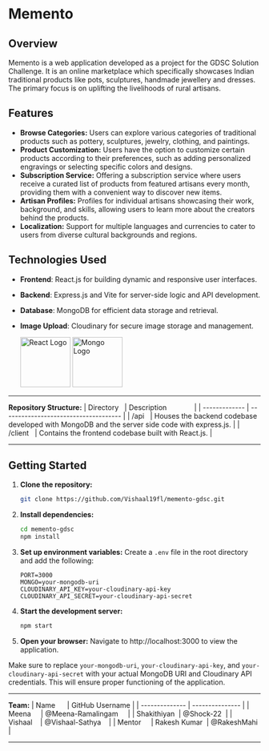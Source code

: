 

# Memento

## Overview
Memento is a web application developed as a project for the GDSC Solution Challenge. It is an online marketplace which specifically showcases Indian traditional products like pots, sculptures, handmade jewellery and dresses. The primary focus is on uplifting the livelihoods of rural artisans.

## Features

- **Browse Categories:** Users can explore various categories of traditional products such as pottery, sculptures, jewelry, clothing, and paintings.
- **Product Customization:** Users have the option to customize certain products according to their preferences, such as adding personalized engravings or selecting specific colors and designs.
- **Subscription Service:** Offering a subscription service where users receive a curated list of products from featured artisans every month, providing them with a convenient way to discover new items.
- **Artisan Profiles:** Profiles for individual artisans showcasing their work, background, and skills, allowing users to learn more about the creators behind the products.
- **Localization:** Support for multiple languages and currencies to cater to users from diverse cultural backgrounds and regions.


## Technologies Used
- **Frontend**: React.js for building dynamic and responsive user interfaces. 
- **Backend**: Express.js and Vite for server-side logic and API development.
- **Database**: MongoDB for efficient data storage and retrieval.
- **Image Upload**: Cloudinary for secure image storage and management.

  <img src="https://upload.wikimedia.org/wikipedia/commons/thumb/a/a7/React-icon.svg/2300px-React-icon.svg.png" alt="React Logo" width="100px">  <img src="https://seeklogo.com/images/M/mongodb-logo-D13D67C930-seeklogo.com.png" alt="Mongo Logo" width="100px">
 
---

**Repository Structure:**
| Directory   | Description              |
| ------------- | ------------------------------------- |
| /api   | Houses the backend codebase developed with MongoDB and the server side code with express.js. |
| /client   | Contains the frontend codebase built with React.js. |


---

## Getting Started


1. **Clone the repository:**
   ```bash
   git clone https://github.com/Vishaal19fl/memento-gdsc.git
   ```

2. **Install dependencies:**
   ```bash
   cd memento-gdsc
   npm install
   ```

3. **Set up environment variables:**
   Create a `.env` file in the root directory and add the following:
   ```
   PORT=3000
   MONGO=your-mongodb-uri
   CLOUDINARY_API_KEY=your-cloudinary-api-key
   CLOUDINARY_API_SECRET=your-cloudinary-api-secret
   ```

4. **Start the development server:**
   ```bash
   npm start
   ```

5. **Open your browser:**
   Navigate to http://localhost:3000 to view the application.

Make sure to replace `your-mongodb-uri`, `your-cloudinary-api-key`, and `your-cloudinary-api-secret` with your actual MongoDB URI and Cloudinary API credentials. This will ensure proper functioning of the application.

---

**Team:**
| Name      | GitHub Username |
| -------------- | --------------- |
| Meena     | @Meena-Ramalingam     |
| Shakithiyan  | @Shock-22  |
| Vishaal    | @Vishaal-Sathya    |
| Mentor     | Rakesh Kumar  | @RakeshMahi |

---
